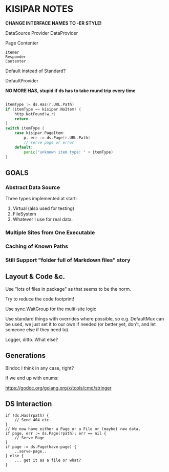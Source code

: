 # KISIPAR NOTES

**CHANGE INTERFACE NAMES TO -ER STYLE!**

DataSource
    Provider
    DataProvider
    
Page
    Contenter
    
    
    Itemer
    Responder
    Contenter
    

Default instead of Standard?

DefaultProvider

**NO MORE HAS, stupid if ds has to take round trip every time**
    
```go

itemType := ds.Has(r.URL.Path)
if (itemType == kisipar.NoItem) {
    http.NotFound(w,r)
    return
}
switch itemType {
    case kisipar.PageItem:
        p, err := ds.Page(r.URL.Path)
        // serve page or error
    default:
        panic("unknown item type: " + itemType)
}

```

## GOALS

### Abstract Data Source

Three types implemented at start:

1. Virtual (also used for testing)
2. FileSystem
3. Whatever I use for real data.

### Multiple Sites from One Executable


### Caching of Known Paths

### Still Support "folder full of Markdown files" story

## Layout & Code &c.

Use "lots of files in package" as that seems to be the norm.

Try to reduce the code footprint!

Use sync.WaitGroup for the multi-site logic

Use standard things with overrides where possible, so e.g. DefaultMux can
be used, we just set it to our own if needed (or better yet, don't, and
let someone else if they need to).

Logger, ditto.  What else?

## Generations

Bindoc I think in any case, right?

If we end up with enums:

https://godoc.org/golang.org/x/tools/cmd/stringer

## DS Interaction


    if !ds.Has(rpath) {
        // Send 404 etc.
    }
    // We now have either a Page or a File or (maybe) raw data.
    if page, err := ds.Page(rpath); err == nil {
        // Serve Page
    }
    if page := ds.Page(have-page) {
        ..serve-page..
    } else {
        ... get it as a file or what?
    }